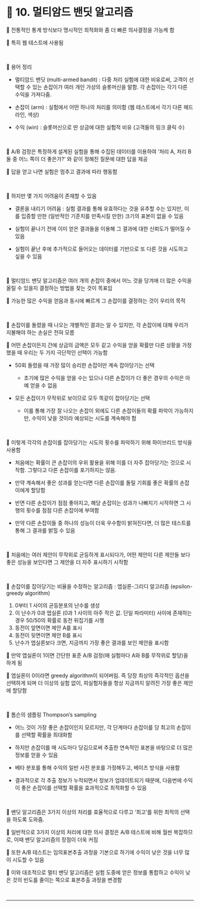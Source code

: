 # 🎰 10. 멀티암드 밴딧 알고리즘  

🎲 전통적인 통계 방식보다 명시적인 최적화와 좀 더 빠른 의사결정을 가능케 함  

🎲 특히 웹 테스트에 사용됨  

<br>  

🎲 용어 정리  

- 멀티암드 밴딧 (multi-armed bandit) : 다중 처리 실험에 대한 비유로써, 고객이 선택할 수 있는 손잡이가 여러 개인 가상의 슬롯머신을 말함. 각 손잡이는 각기 다른 수익을 가져다줌.  
   
- 손잡이 (arm) : 실험에서 어떤 하나의 처리를 의미함 (웹 테스트에서 각기 다른 헤드라인, 색상)  
   
- 수익 (win) : 슬롯머신으로 딴 상금에 대한 실험적 비유 (고객들의 링크 클릭 수)  
   
 <br>  
 
🎲 A/B 검정은 특정하게 설계된 실험을 통해 수집된 데이터를 이용하여 ‘처리 A, 처리 B 둘 중 어느 쪽이 더 좋은가?’ 와 같이 정해진 질문에 대한 답을 제공  

🎲 답을 얻고 나면 실험은 멈추고 결과에 따라 행동함  

<br>  

🎲 하지만 몇 가지 어려움이 존재할 수 있음  

- 결론을 내리기 어려움 : 실험 결과를 통해 유효하다는 것을 유추할 수는 있지만, 이를 입증할 만한 (일반적인 기준치를 만족시킬 만한) 크기의 표본이 없을 수 있음  
   
- 실험이 끝나기 전에 이미 얻은 결과들을 이용해 그 결과에 대한 신뢰도가 떨어질 수 있음  
   
- 실험이 끝난 후에 추가적으로 들어오는 데이터를 기반으로 또 다른 것을 시도하고 싶을 수 있음  
 
<br>  

🎲 멀티암드 밴딧 알고리즘은 여러 개의 손잡이 중에서 어느 것을 당겨애 더 많은 수익을 올릴 수 있을지 결정하는 방법을 찾는 것이 목표임  

🎲 가능한 많은 수익을 얻음과 동시에 빠르게 그 손잡이를 결정하는 것이 우리의 목적  

<br>  


🎲 손잡이를 돌렸을 때 나오는 개별적인 결과는 알 수 있지만, 각 손잡이에 대해 우리가 지불해야 하는 손실은 전혀 모름  

🎲 어떤 손잡이든지 간에 상금의 금액은 모두 같고 수익을 얻을 확률만 다른 상황을 가정했을 때 우리는 두 가지 극단적인 선택이 가능함  

- 50회 돌렸을 때 가장 많이 승리한 손잡이만 계속 잡아당기는 선택  
  - 초기에 많은 수익을 얻을 수는 있으나 다른 손잡이가 더 좋은 경우의 수익은 아예 얻을 수 없음  
     
- 모든 손잡이가 무작위로 보이므로 모두 똑같이 잡아당기는 선택  
  - 이를 통해 가장 잘 나오는 손잡이 외에도 다른 손잡이들의 확률 파악이 가능하지만, 수익이 낮을 것이라 예상되는 시도를 계속해야 함  
<br>  


🎲 이렇게 각각의 손잡이를 잡아당기는 시도의 횟수를 파악하기 위해 하이브리드 방식을 사용함  

- 처음에는 확률이 큰 손잡이의 우위 활용을 위해 이를 더 자주 잡아당기는 것으로 시작함. 그렇다고 다른 손잡이를 포기하지는 않음.  
   
- 만약 계속해서 좋은 성과를 얻는다면 다른 손잡이를 돌릴 기회를 좋은 확률의 손잡이에게 할당함  
   
- 반면 다른 손잡이가 점점 좋아지고, 해당 손잡이는 성과가 나빠지기 시작하면 그 시행의 횟수를 점점 다른 손잡이에 부여함  
   
- 만약 다른 손잡이들 중 하나의 성능이 더욱 우수함이 밝혀진다면, 더 많은 테스트를 통해 그 결과를 밝힐 수 있음  
   
<br>  

🎲 처음에는 여러 제안이 무작위로 균등하게 표시되다가, 어떤 제안이 다른 제안들 보다 좋은 성능을 보인다면 그 제안을 더 자주 표시하기 시작함  

<br>  


🎲 손잡이를 잡아당기는 비율을 수정하는 알고리즘 : 엡실론-그리디 알고리즘 (epsilon-greedy algorithm)  

1. 0부터 1 사이의 균등분포의 난수를 생성  
2. 이 난수가 0과 엡실론 (0과 1 사이의 아주 작은 값. 단일 파라미터) 사이에 존재하는 경우 50/50의 확률로 동전 뒤집기를 시행  
3. 동전이 앞면이면 제안 A를 표시  
4. 동전이 뒷면이면 제안 B를 표시  
5. 난수가 엡실론보다 크면, 지금까지 가장 좋은 결과를 보인 제안을 표시함  
   
🎲 만약 앱실론이 1이면 간단한 표준 A/B 검정(매 실험마다 A와 B를 무작위로 할당)을 하게 됨  

🎲 엡실론이 0이라면 greedy algorithm이 되어버림. 즉 당장 최상의 즉각적인 옵션을 선택하게 되며 더 이상의 실험 없이, 피실험자들을 항상 지금까지 알려진 가장 좋은 제안에 할당함  

<br>  

🎲 톰슨의 샘플링 Thompson’s sampling  

- 어느 것이 가장 좋은 손잡이인지 모르지만, 각 단계마다 손잡이를 당 최고의 손잡이를 선택할 확률을 최대화함  
   
- 하지만 손잡이를 매 시도마다 당김으로써 추출한 연속적인 표본을 바탕으로 더 많은 정보를 얻을 수 있음  
   
- 베타 분포를 통해 수익의 일반 사전 분포를 가정해두고, 베이즈 방식을 사용함  
   
- 결과적으로 각 추출 정보가 누적되면서 정보가 업데이트되기 때문에, 다음번에 수익이 좋은 손잡이를 선택할 확률을 효과적으로 최적화할 수 있음  
   
<br>  

🎲 밴딧 알고리즘은 3가지 이상의 처리를 효율적으로 다루고 ‘최고’를 위한 최적의 선택을 하도록 도와줌.  

🎲 일반적으로 3가지 이상의 처리에 대한 의사 결정은 A/B 테스트에 비해 월씬 복잡하므로, 이때 밴딧 알고리즘의 장점이 더욱 커짐  

🎲 또한 A/B 테스트는 임의표본추출 과정을 기본으로 하기에 수익이 낮은 것을 너무 많이 시도할 수 있음  

🎲 이와 대조적으로 멀티 밴딧 알고리즘은 실험 도중에 얻은 정보를 통합하고 수익이 낮은 것의 빈도를 줄이는 쪽으로 표본추출 과정을 변경함  

<br>  

***  
